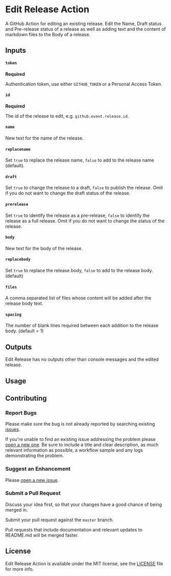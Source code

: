 # Edit Release Action

A GitHub Action for editing an existing release. Edit the Name, Draft status and Pre-release status of a release as well as adding text and the content of markdown files to the Body of a release.

## Inputs

#### `token`
**Required**

Authentication token, use either `GITHUB_TOKEN` or a Personal Access Token.

#### `id`
**Required**

The id of the release to edit, e.g. `github.event.release.id`.

#### `name`

New text for the name of the release.

#### `replacename`

Set `true` to replace the release name, `false` to add to the release name (default).

#### `draft`

Set `true` to change the release to a draft, `false` to publish the release. Omit if you do not want to change the draft status of the release.

#### `prerelease`

Set `true` to identify the release as a pre-release, `false` to identify the release as a full release. Omit if you do not want to change the status of the release.

#### `body`

New text for the body of the release.

#### `replacebody`

Set `true` to replace the release body, `false` to add to the release body. (default)

#### `files`

A comma separated list of files whose content will be added after the release body text.

#### `spacing`

The number of blank lines required between each addition to the release body. (default = 1)

## Outputs

Edit Release has no outputs other than console messages and the edited release.

## Usage



## Contributing

### Report Bugs

Please make sure the bug is not already reported by searching existing [issues].

If you're unable to find an existing issue addressing the problem please [open a new one][new-issue]. Be sure to include a title and clear description, as much relevant information as possible, a workflow sample and any logs demonstrating the problem.

### Suggest an Enhancement

Please [open a new issue][new-issue].

### Submit a Pull Request

Discuss your idea first, so that your changes have a good chance of being merged in.

Submit your pull request against the `master` branch.

Pull requests that include documentation and relevant updates to README.md will be merged faster.

## License

Edit Release Action is available under the MIT license, see the [LICENSE](LICENSE) file for more info.

[issues]: https://github.com/irongut/EditRelease/issues
[new-issue]: https://github.com/irongut/EditRelease/issues/new
